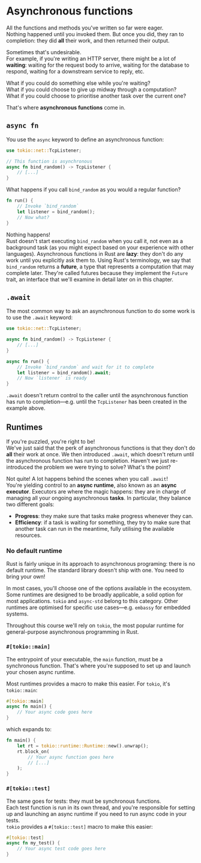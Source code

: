 # Asynchronous functions

All the functions and methods you've written so far were eager.\
Nothing happened until you invoked them. But once you did, they ran to
completion: they did **all** their work, and then returned their output.

Sometimes that's undesirable.\
For example, if you're writing an HTTP server, there might be a lot of
**waiting**: waiting for the request body to arrive, waiting for the
database to respond, waiting for a downstream service to reply, etc.

What if you could do something else while you're waiting?\
What if you could choose to give up midway through a computation?\
What if you could choose to prioritise another task over the current one?

That's where **asynchronous functions** come in.

## `async fn`

You use the `async` keyword to define an asynchronous function:

```rust
use tokio::net::TcpListener;

// This function is asynchronous
async fn bind_random() -> TcpListener {
    // [...]
}
```

What happens if you call `bind_random` as you would a regular function?

```rust
fn run() {
    // Invoke `bind_random`
    let listener = bind_random();
    // Now what?
}
```

Nothing happens!\
Rust doesn't start executing `bind_random` when you call it,
not even as a background task (as you might expect based on your experience
with other languages).
Asynchronous functions in Rust are **lazy**: they don't do any work until you
explicitly ask them to.
Using Rust's terminology, we say that `bind_random` returns a **future**, a type
that represents a computation that may complete later. They're called futures
because they implement the `Future` trait, an interface that we'll examine in
detail later on in this chapter.

## `.await`

The most common way to ask an asynchronous function to do some work is to use
the `.await` keyword:

```rust
use tokio::net::TcpListener;

async fn bind_random() -> TcpListener {
    // [...]
}

async fn run() {
    // Invoke `bind_random` and wait for it to complete
    let listener = bind_random().await;
    // Now `listener` is ready
}
```

`.await` doesn't return control to the caller until the asynchronous function
has run to completion—e.g. until the `TcpListener` has been created in the example above.

## Runtimes

If you're puzzled, you're right to be!\
We've just said that the perk of asynchronous functions
is that they don't do **all** their work at once. We then introduced `.await`, which
doesn't return until the asynchronous function has run to completion. Haven't we
just re-introduced the problem we were trying to solve? What's the point?

Not quite! A lot happens behind the scenes when you call `.await`!\
You're yielding control to an **async runtime**, also known as an **async executor**.
Executors are where the magic happens: they are in charge of managing all your
ongoing asynchronous **tasks**. In particular, they balance two different goals:

- **Progress**: they make sure that tasks make progress whenever they can.
- **Efficiency**: if a task is waiting for something, they try to make sure that
  another task can run in the meantime, fully utilising the available resources.

### No default runtime

Rust is fairly unique in its approach to asynchronous programing: there is
no default runtime. The standard library doesn't ship with one. You need to
bring your own!

In most cases, you'll choose one of the options available in the ecosystem.
Some runtimes are designed to be broadly applicable, a solid option for most applications.
`tokio` and `async-std` belong to this category. Other runtimes are optimised for
specific use cases—e.g. `embassy` for embedded systems.

Throughout this course we'll rely on `tokio`, the most popular runtime for general-purpose
asynchronous programming in Rust.

### `#[tokio::main]`

The entrypoint of your executable, the `main` function, must be a synchronous function.
That's where you're supposed to set up and launch your chosen async runtime.

Most runtimes provides a macro to make this easier. For `tokio`, it's `tokio::main`:

```rust
#[tokio::main]
async fn main() {
    // Your async code goes here
}
```

which expands to:

```rust
fn main() {
    let rt = tokio::runtime::Runtime::new().unwrap();
    rt.block_on(
        // Your async function goes here
        // [...]
    );
}
```

### `#[tokio::test]`

The same goes for tests: they must be synchronous functions.\
Each test function is run in its own thread, and you're responsible for
setting up and launching an async runtime if you need to run async code
in your tests.\
`tokio` provides a `#[tokio::test]` macro to make this easier:

```rust
#[tokio::test]
async fn my_test() {
    // Your async test code goes here
}
```
